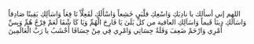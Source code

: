 اللهم إني أسألك يا نادِيَكِ وَاسْعِكِ
قلْبَي خَشِعاً وَاسْأَلَكِ لَقَعِلَّاً نَا فِعَاً وَاسَاَلِكِ
يَقِينًا صَادِقاً وَاسَاَلَكِ دِينَاَ قَيماً وَاسَاَلِكِ
العافية من كلِّ بَلَىٰ يَا فَارِجَ الْهُمِّ وَيَا
كَا شْفَا لَعَمْ فِرْجٌ هُمِّ وَيِسِّ أَمْرِي وَارْحَمْ
ضَعِفَ وَفَلَةٌ حِسَاتِي وَامْرِي فِي مِنْ حِسَافَا
أَحْشَبُ يا رَبَّ الْعَالَمِينَ

